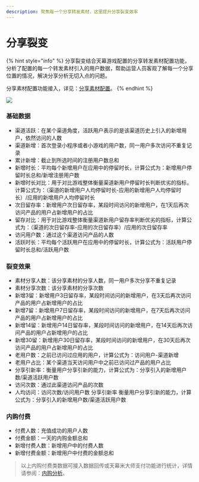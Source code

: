 ```yaml
---
description: 聚焦每一个分享转发素材，这里提升分享裂变效率
---
```


# 分享裂变

{% hint style="info" %}
分享裂变结合天幕游戏配置的分享转发素材配置功能，分析了配置的每一个转发素材引入的用户数据，帮助运营人员客观了解每一个分享位置的情况，解决分享分析无切入点的问题。

分享素材配置功能接入，详见：[分享素材配置](https://doc.skysriver.com/game-set/main-features/sharing-management)。
{% endhint %}

![](https://cdn.61week.com/tianmu/doc/index/image/game-data/indicator-description/分享裂变/image.png)

### 基础数据

* 渠道活跃：在某个渠道角度，活跃用户表示的是该渠道历史上引入的新增用户，依然访问的人数
* 渠道新增：首次登录小程序或者小游戏的用户数，同一用户多次访问不重复记录
* 累计新增：截止到所选时间的注册用户数总和
* 新增时长：平均每个新增用户在应用中的停留时长，计算公式为：新增用户停留时长总和/新增注册用户数
* 新增时长对比：用于对比游戏整体衡量渠道新用户停留时长判断优劣的指标，计算公式为：（渠道的新增用户人均停留时长-应用的新增用户人均停留时长）/应用的新增用户人均停留时长
* 次日留存率：新增用户次日留存率，某段时间访问的新增用户，在1天后再次访问产品的用户占新增用户的占比
* 留存对比：用于对比游戏整体衡量渠道新用户留存率判断优劣的指标，计算公式为：（渠道的次日留存率-应用的次日留存率）/应用的次日留存率
* 访问用户数：通过这个渠道访问产品的人数
* 活跃时长：平均每个活跃用户在应用中的停留时长，计算公式为：活跃用户停留时长总和/活跃用户数

### 裂变效果

* 素材分享人数：该分享素材的分享人数，同一用户多次分享不重复记录
* 素材分享次数：该分享素材的分享次数
* 新增3留：新增用户3日留存率，某段时间访问的新增用户，在3天后再次访问产品的用户占新增用户的占比
* 新增7留：新增用户7日留存率，某段时间访问的新增用户，在7天后再次访问产品的用户占新增用户的占比
* 新增14留：新增用户14日留存率，某段时间访问的新增用户，在14天后再次访问产品的用户占新增用户的占比
* 新增30留：新增用户30日留存率，某段时间访问的新增用户，在30天后再次访问产品的用户占新增用户的占比
* 老用户数：之前已访问过应用的用户，计算公式为：访问用户-渠道新增
* 老用户占比：某个渠道当天访问用户中之前已访问过产品的用户占比
* 分享引新率：衡量用户分享引新的能力，计算公式为：分享引入的新增用户数/渠道活跃用户数
* 访问次数：通过此渠道访问产品的次数
* 人均访问：访问次数/访问用户数 分享引新率 衡量用户分享引新的能力，计算公式为：分享引入的新增用户数/渠道活跃用户数

### 内购付费

* 付费人数：充值成功的用户人数
* 付费金额：一天的内购金额总和
* 新增付费人数：新增用户中的付费人数
* 新增付费金额：新增用户中付费的金额总和

> 以上内购付费类数据可接入数据回传或天幕米大师支付功能进行统计，详情请参阅：[内购分析](../dev-guide/pay.md)。



